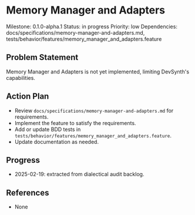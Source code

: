 # Memory Manager and Adapters
Milestone: 0.1.0-alpha.1
Status: in progress
Priority: low
Dependencies: docs/specifications/memory-manager-and-adapters.md, tests/behavior/features/memory_manager_and_adapters.feature

## Problem Statement
Memory Manager and Adapters is not yet implemented, limiting DevSynth's capabilities.


## Action Plan
- Review `docs/specifications/memory-manager-and-adapters.md` for requirements.
- Implement the feature to satisfy the requirements.
- Add or update BDD tests in `tests/behavior/features/memory_manager_and_adapters.feature`.
- Update documentation as needed.

## Progress
- 2025-02-19: extracted from dialectical audit backlog.

## References
- None
